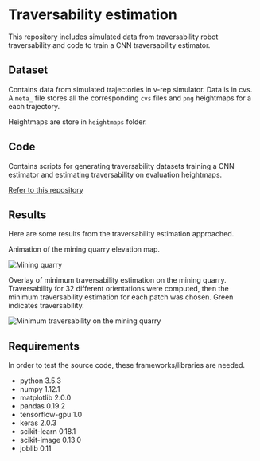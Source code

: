 # Traversability estimation

This repository includes simulated data from traversability robot traversability and code to train a CNN traversability estimator.

## Dataset

Contains data from simulated trajectories in v-rep simulator. Data is in cvs. A `meta_` file stores all the corresponding `cvs` files and `png` heightmaps for a each trajectory.

Heightmaps are store in `heightmaps` folder.

## Code

Contains scripts for generating traversability datasets training a CNN estimator and estimating traversability on evaluation heightmaps.

[Refer to this repository](https://bitbucket.org/romarcg/traversability_graphs_dataset)

## Results
Here are some results from the traversability estimation approached.

Animation of the mining quarry elevation map.

![](results/quarry_360.gif "Mining quarry")

Overlay of minimum traversability estimation on the mining quarry. Traversability for 32 different orientations were computed, then the minimum traversability estimation for each patch was chosen. Green indicates traversability.

![](results/quarry_traversability_360.gif "Minimum traversability on the mining quarry")

## Requirements

In order to test the source code, these frameworks/libraries are needed.
- python 3.5.3
- numpy 1.12.1
- matplotlib 2.0.0
- pandas 0.19.2
- tensorflow-gpu 1.0
- keras 2.0.3
- scikit-learn 0.18.1
- scikit-image 0.13.0
- joblib 0.11
